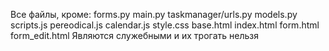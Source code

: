 Все файлы, кроме:
forms.py
main.py
taskmanager/urls.py
models.py
scripts.js
pereodical.js
calendar.js
style.css
base.html
index.html
form.html
form_edit.html
Являются служебными и их трогать нельзя
